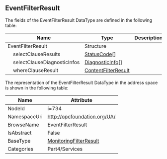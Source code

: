 <!-- datatype -->
## EventFilterResult
  
<!-- end of description -->
The fields of the EventFilterResult DataType are defined in the following table:  

|Name|Type|Description|
|---|---|---|
|EventFilterResult|Structure||
|&nbsp;&nbsp;&nbsp;&nbsp;selectClauseResults|[StatusCode](../../../Part4/DataTypes/StatusCode/readme.md)[]||
|&nbsp;&nbsp;&nbsp;&nbsp;selectClauseDiagnosticInfos|[DiagnosticInfo](../../../Part4/DataTypes/DiagnosticInfo/readme.md)[]||
|&nbsp;&nbsp;&nbsp;&nbsp;whereClauseResult|[ContentFilterResult](../../../Part4/Services/ContentFilterResult/readme.md)||

The representation of the EventFilterResult DataType in the address space is shown in the following table:  

|Name|Attribute|
|---|---|
|NodeId|i=734|
|NamespaceUri|http://opcfoundation.org/UA/|
|BrowseName|EventFilterResult|
|IsAbstract|False|
|BaseType|[MonitoringFilterResult](../../../Part4/Services/MonitoringFilterResult/readme.md)|
|Categories|Part4/Services|

